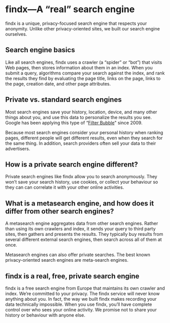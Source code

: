# findx&#8212;A “real” search engine
findx is a unique, privacy-focused search engine that respects your anonymity. Unlike other privacy-oriented sites, we built our search engine ourselves.

## Search engine basics
Like all search engines, findx uses a crawler (a “spider” or “bot”) that visits Web pages, then stores information about them in an index. When you submit a query, algorithms compare your search against the index, and rank the results they find by evaluating the page title, links on the page, links to the page, creation date, and other page attributes. 

## Private vs. standard search engines
Most search engines save your history, location, device, and many other things about you, and  use this data to personalize the results you see. Google has been applying this type of “[Filter Bubble](https://en.wikipedia.org/wiki/Filter_bubble)" since 2009. 


Because most search engines consider your personal history when ranking pages, different people will get different results, even when they search for the same thing. In addition, search providers often sell your data to their advertisers.

## How is a private search engine different?
Private search engines like findx allow you to search anonymously. They won’t save your search history, use cookies, or collect your behaviour so they can can correlate it with your other online activities.

## What is a metasearch engine, and how does it differ from other search engines?
A metasearch engine aggregates data from other search engines. Rather than using its own crawlers and index, it sends your query to third party sites, then gathers and presents the results. They typically buy results from several different external search engines, then search across all of them at once.


Metasearch engines can also offer private searches. The best known privacy-oriented search engines are meta-search engines.

## findx is a real, free, private search engine
findx is a free search engine from Europe that maintains its own crawler and index. We’re committed to your privacy. The findx service will never know anything about you. In fact, the way we built findx makes recording your data technically impossible. When you use findx, you’ll have complete control over who sees your online activity. We promise not to share your history or behaviour with anyone else.
